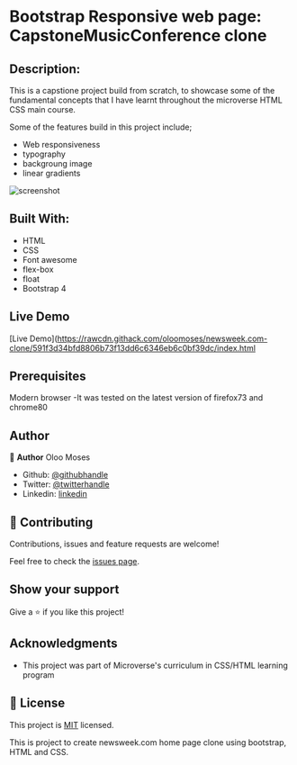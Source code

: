 # Bootstrap Responsive web page: CapstoneMusicConference clone


## Description:

This is a capstione project build from scratch, to showcase some of the fundamental concepts that I have learnt
throughout the microverse HTML CSS main course.

Some of the features build in this project include;

  - Web responsiveness
  - typography
  - backgroung image
  - linear gradients

![screenshot](/images/Screenshot1.jpg)

## Built With:

  - HTML
  - CSS
  - Font awesome
  - flex-box
  - float
  - Bootstrap 4

## Live Demo 

[Live Demo](https://rawcdn.githack.com/oloomoses/newsweek.com-clone/591f3d34bfd8806b73f13dd6c6346eb6c0bf39dc/index.html

## Prerequisites

Modern browser
-It was tested on the latest version of firefox73 and chrome80

## Author

👤 **Author**
Oloo Moses

- Github: [@githubhandle](https://github.com/oloomoses)
- Twitter: [@twitterhandle](https://twitter.com/olooine)
- Linkedin: [linkedin](https://www.linkedin.com/in/oloo-moses-528bb1b3/)

## 🤝 Contributing

Contributions, issues and feature requests are welcome!

Feel free to check the [issues page](issues/).

## Show your support

Give a ⭐️ if you like this project!

## Acknowledgments

- This project was part of Microverse's curriculum in CSS/HTML learning program


## 📝 License

This project is [MIT](lic.url) licensed.


This is project to create newsweek.com home page clone using bootstrap, HTML and CSS.

